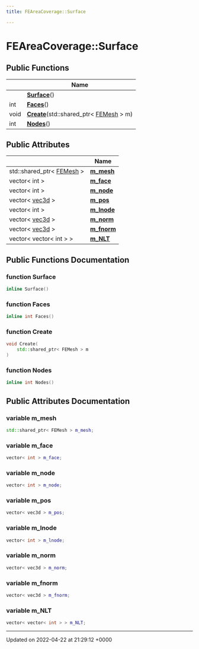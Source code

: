 ```yaml
---
title: FEAreaCoverage::Surface

---
```


# FEAreaCoverage::Surface





## Public Functions

|                | Name           |
| -------------- | -------------- |
| | **[Surface](../Classes/classFEAreaCoverage_1_1Surface.md#function-surface)**() |
| int | **[Faces](../Classes/classFEAreaCoverage_1_1Surface.md#function-faces)**() |
| void | **[Create](../Classes/classFEAreaCoverage_1_1Surface.md#function-create)**(std::shared_ptr< [FEMesh](../Classes/classFEMesh.md) > m) |
| int | **[Nodes](../Classes/classFEAreaCoverage_1_1Surface.md#function-nodes)**() |

## Public Attributes

|                | Name           |
| -------------- | -------------- |
| std::shared_ptr< [FEMesh](../Classes/classFEMesh.md) > | **[m_mesh](../Classes/classFEAreaCoverage_1_1Surface.md#variable-m-mesh)**  |
| vector< int > | **[m_face](../Classes/classFEAreaCoverage_1_1Surface.md#variable-m-face)**  |
| vector< int > | **[m_node](../Classes/classFEAreaCoverage_1_1Surface.md#variable-m-node)**  |
| vector< [vec3d](../Classes/classvec3d.md) > | **[m_pos](../Classes/classFEAreaCoverage_1_1Surface.md#variable-m-pos)**  |
| vector< int > | **[m_lnode](../Classes/classFEAreaCoverage_1_1Surface.md#variable-m-lnode)**  |
| vector< [vec3d](../Classes/classvec3d.md) > | **[m_norm](../Classes/classFEAreaCoverage_1_1Surface.md#variable-m-norm)**  |
| vector< [vec3d](../Classes/classvec3d.md) > | **[m_fnorm](../Classes/classFEAreaCoverage_1_1Surface.md#variable-m-fnorm)**  |
| vector< vector< int > > | **[m_NLT](../Classes/classFEAreaCoverage_1_1Surface.md#variable-m-nlt)**  |

## Public Functions Documentation

### function Surface

```cpp
inline Surface()
```


### function Faces

```cpp
inline int Faces()
```


### function Create

```cpp
void Create(
    std::shared_ptr< FEMesh > m
)
```


### function Nodes

```cpp
inline int Nodes()
```


## Public Attributes Documentation

### variable m_mesh

```cpp
std::shared_ptr< FEMesh > m_mesh;
```


### variable m_face

```cpp
vector< int > m_face;
```


### variable m_node

```cpp
vector< int > m_node;
```


### variable m_pos

```cpp
vector< vec3d > m_pos;
```


### variable m_lnode

```cpp
vector< int > m_lnode;
```


### variable m_norm

```cpp
vector< vec3d > m_norm;
```


### variable m_fnorm

```cpp
vector< vec3d > m_fnorm;
```


### variable m_NLT

```cpp
vector< vector< int > > m_NLT;
```


-------------------------------

Updated on 2022-04-22 at 21:29:12 +0000